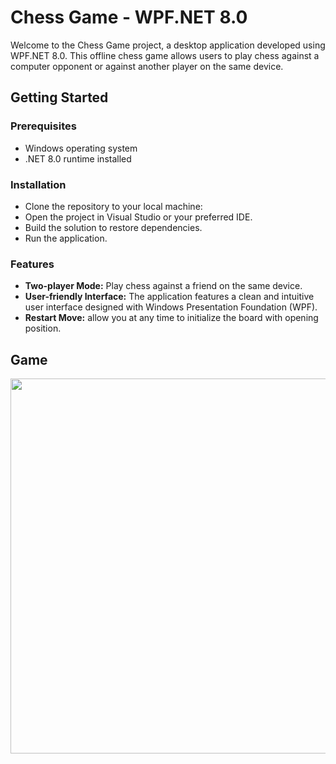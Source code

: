 # Chess Game - WPF.NET 8.0
Welcome to the Chess Game project, a desktop application developed using WPF.NET 8.0. This offline chess game allows users to play chess against a computer opponent or against another player on the same device.

## Getting Started

### Prerequisites
- Windows operating system
- .NET 8.0 runtime installed

### Installation
- Clone the repository to your local machine:
- Open the project in Visual Studio or your preferred IDE.
- Build the solution to restore dependencies.
- Run the application.

### Features
- __Two-player Mode:__ Play chess against a friend on the same device.
- __User-friendly Interface:__ The application features a clean and intuitive user interface designed with Windows Presentation Foundation (WPF).
- __Restart Move:__ allow you at any time to initialize the board with opening position.
## Game 
<img src="https://github.com/khalwsh/offline-chess-game/blob/main/IMG-20240201-WA0061.jpg" width=600>

